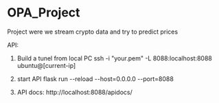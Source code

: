 # OPA_Project
Project were we stream crypto data and try to predict prices

API:
1. Build a tunel from local PC
ssh -i "your.pem" -L 8088:localhost:8088 ubuntu@[current-ip]
2. start API
flask run --reload --host=0.0.0.0 --port=8088

3. API docs:
http://localhost:8088/apidocs/

